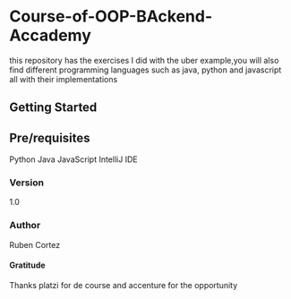 # Course-of-OOP-BAckend-Accademy
this repository has the exercises I did with the uber example,you will also find different programming languages such as java, python and javascript all with their implementations 

## Getting Started

## Pre/requisites
Python
Java
JavaScript
IntelliJ IDE

### Version 
1.0

### Author
Ruben Cortez

#### Gratitude
Thanks platzi for de course and accenture for the opportunity
